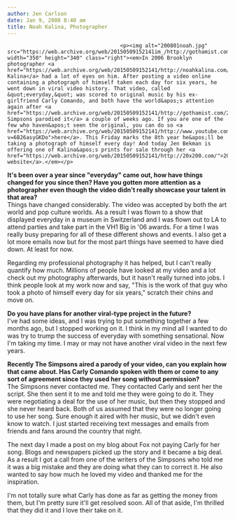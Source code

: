 ```yaml
---
author: Jen Carlson
date: Jan 9, 2008 8:40 am
title: Noah Kalina, Photographer
---
```


	
										<p><img alt="200801noah.jpg" src="https://web.archive.org/web/20150509152141im_/http://gothamist.com/attachments/arts_jen/200801noah.jpg" width="350" height="340" class="right"><em>In 2006 Brooklyn photographer <a href="https://web.archive.org/web/20150509152141/http://noahkalina.com/">Noah Kalina</a> had a lot of eyes on him. After posting a video online containing a photograph of himself taken each day for six years, he went down in viral video history. That video, called &quot;everyday,&quot; was scored to original music by his ex-girlfriend Carly Comando, and both have the world&apos;s attention again after <a href="https://web.archive.org/web/20150509152141/http://gothamist.com/2007/12/17/homer_simpson_n.php">The Simpsons parodied it</a> a couple of weeks ago. If you are one of the few who haven&apos;t seen the original, you can do so <a href="https://web.archive.org/web/20150509152141/http://www.youtube.com/watch?v=6B26asyGKDo">here</a>. This Friday marks the 8th year he&apos;ll be taking a photograph of himself every day! And today Jen Bekman is offering one of Kalina&apos;s prints for sale through her <a href="https://web.archive.org/web/20150509152141/http://20x200.com/">20x200 website</a>.</em></p>

<p><strong>It&apos;s been over a year since &quot;everyday&quot; came out, how have things changed for you since then? Have you gotten more attention as a photographer even though the video didn&apos;t really showcase your talent in that area?</strong><br>
Things have changed considerably. The video was accepted by both the art world and pop culture worlds. As a result I was flown to a show that displayed everyday in a museum in Switzerland and I was flown out to LA to attend parties and take part in the VH1 Big in &apos;06 awards. For a time I was really busy preparing for all of these different shows and events. I also get a lot more emails now but for the most part things have seemed to have died down. At least for now.</p>

<p>Regarding my professional photography it has helped, but I can&apos;t really quantify how much. Millions of people have looked at my video and a lot check out my photography afterwards, but it hasn&apos;t really turned into jobs. I think people look at my work now and say, &quot;This is the work of that guy who took a photo of himself every day for six years,&quot; scratch their chins and move on.</p>

<p><strong>Do you have plans for another viral-type project in the future?</strong> <br>
I&apos;ve had some ideas, and I was trying to put something together a few months ago, but I stopped working on it. I think in my mind all I wanted to do was try to trump the success of everyday with something sensational. Now I&apos;m taking my time. I may or may not have another viral video in the next few years.</p>

<p><strong>Recently The Simpsons aired a parody of your video, can you explain how that came about. Has Carly Comando spoken with them or come to any sort of agreement since they used her song without permission?</strong><br>
The Simpsons never contacted me. They contacted Carly and sent her the script. She then sent it to me and told me they were going to do it. They were negotiating a deal for the use of her music, but then they stopped and she never heard back. Both of us assumed that they were no longer going to use her song. Sure enough it aired with her music, but we didn&apos;t even know to watch. I just started receiving text messages and emails from friends and fans around the country that night.</p>

<p>The next day I made a post on my blog about Fox not paying Carly for her song.  Blogs and newspapers picked up the story and it became a big deal. As a result I got a call from one of the writers of the Simpsons who told me it was a big mistake and they are doing what they can to correct it. He also wanted to say how much he loved my video and thanked me for the inspiration.</p>

<p>I&apos;m not totally sure what Carly has done as far as getting the money from them, but I&apos;m pretty sure it&apos;ll get resolved soon. All of that aside, I&apos;m thrilled that they did it and I love their take on it.</p>					
										
									
				